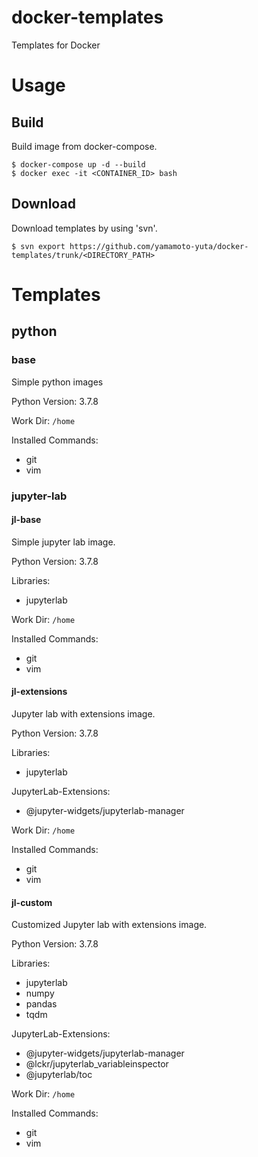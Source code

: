 # docker-templates
Templates for Docker

# Usage

## Build

Build image from docker-compose.
```
$ docker-compose up -d --build
$ docker exec -it <CONTAINER_ID> bash
```

## Download
Download templates by using 'svn'.
```
$ svn export https://github.com/yamamoto-yuta/docker-templates/trunk/<DIRECTORY_PATH>
```

# Templates

## python

### base
Simple python images

Python Version: 3.7.8

Work Dir: `/home`

Installed Commands:
- git
- vim

### jupyter-lab

#### jl-base
Simple jupyter lab image.

Python Version: 3.7.8

Libraries:
- jupyterlab

Work Dir: `/home`

Installed Commands:
- git
- vim

#### jl-extensions
Jupyter lab with extensions image.

Python Version: 3.7.8

Libraries:
- jupyterlab

JupyterLab-Extensions:
- @jupyter-widgets/jupyterlab-manager

Work Dir: `/home`

Installed Commands:
- git
- vim


#### jl-custom
Customized Jupyter lab with extensions image.

Python Version: 3.7.8

Libraries:
- jupyterlab
- numpy
- pandas
- tqdm

JupyterLab-Extensions:
- @jupyter-widgets/jupyterlab-manager
- @lckr/jupyterlab_variableinspector
- @jupyterlab/toc

Work Dir: `/home`

Installed Commands:
- git
- vim

